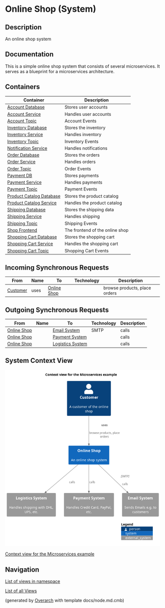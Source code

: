 
# Online Shop (System)
## Description
An online shop system


## Documentation
This is a simple online shop system that consists of several microservices. It serves as a blueprint for a microservices architecture.
## Containers
| Container | Description |
|---|---|
| [Account Database](../../../../software-development/architecture/example/microservices/account-db.md)| Stores user accounts |
| [Account Service](../../../../software-development/architecture/example/microservices/account-service.md)| Handles user accounts |
| [Account Topic](../../../../software-development/architecture/example/microservices/account-topic.md)| Account Events |
| [Inventory Database](../../../../software-development/architecture/example/microservices/inventory-db.md)| Stores the inventory |
| [Inventory Service](../../../../software-development/architecture/example/microservices/inventory-service.md)| Handles inventory |
| [Inventory Topic](../../../../software-development/architecture/example/microservices/inventory-topic.md)| Inventory Events |
| [Notification Service](../../../../software-development/architecture/example/microservices/notification-service.md)| Handles notifications |
| [Order Database](../../../../software-development/architecture/example/microservices/order-db.md)| Stores the orders |
| [Order Service](../../../../software-development/architecture/example/microservices/order-service.md)| Handles orders |
| [Order Topic](../../../../software-development/architecture/example/microservices/order-topic.md)| Order Events |
| [Payment DB](../../../../software-development/architecture/example/microservices/payment-db.md)| Stores payments |
| [Payment Service](../../../../software-development/architecture/example/microservices/payment-service.md)| Handles payments |
| [Payment Topic](../../../../software-development/architecture/example/microservices/payment-topic.md)| Payment Events |
| [Product Catalog Database](../../../../software-development/architecture/example/microservices/product-catalog-db.md)| Stores the product catalog |
| [Product Catalog Service](../../../../software-development/architecture/example/microservices/product-catalog-service.md)| Handles the product catalog |
| [Shipping Database](../../../../software-development/architecture/example/microservices/shipping-db.md)| Stores the shipping data |
| [Shipping Service](../../../../software-development/architecture/example/microservices/shipping-service.md)| Handles shipping |
| [Shipping Topic](../../../../software-development/architecture/example/microservices/shipping-topic.md)| Shipping Events |
| [Shop Frontend](../../../../software-development/architecture/example/microservices/shop-frontend.md)| The frontend of the online shop |
| [Shopping Cart Database](../../../../software-development/architecture/example/microservices/shopping-cart-db.md)| Stores the shopping cart |
| [Shopping Cart Service](../../../../software-development/architecture/example/microservices/shopping-cart-service.md)| Handles the shopping cart |
| [Shopping Cart Topic](../../../../software-development/architecture/example/microservices/shopping-cart-topic.md)| Shopping Cart Events |
## Incoming Synchronous Requests 
| From | Name | To | Technology | Description |
|---|---|---|---|---|
| [Customer](../../../../software-development/architecture/example/microservices/customer.md) | uses | [Online Shop](../../../../software-development/architecture/example/microservices/online-shop.md) |  | browse products, place orders |
## Outgoing Synchronous Requests 
| From | Name | To | Technology | Description |
|---|---|---|---|---|
| [Online Shop](../../../../software-development/architecture/example/microservices/online-shop.md) |  | [Email System](../../../../software-development/architecture/example/microservices/email-system.md) | SMTP | calls |
| [Online Shop](../../../../software-development/architecture/example/microservices/online-shop.md) |  | [Payment System](../../../../software-development/architecture/example/microservices/payment-system.md) |  | calls |
| [Online Shop](../../../../software-development/architecture/example/microservices/online-shop.md) |  | [Logistics System](../../../../software-development/architecture/example/microservices/logistics-system.md) |  | calls |

## System Context View
![Context view for the Microservices example](../../../../software-development/architecture/example/microservices/context-view.png)

[Context view for the Microservices example](../../../../software-development/architecture/example/microservices/context-view.md)


## Navigation
[List of views in namespace](./views-in-namespace.md)

[List of all Views](../../../../views.md)


(generated by [Overarch](https://github.com/soulspace-org/overarch) with template docs/node.md.cmb)
